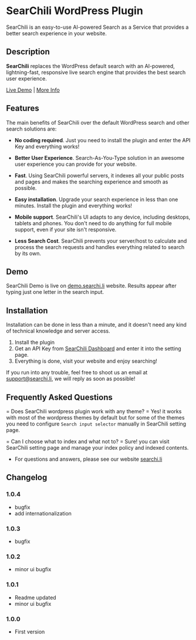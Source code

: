# SearChili WordPress Plugin

SearChili is an easy-to-use AI-powered Search as a Service that provides a better search experience in your website.

## Description

**SearChili** replaces the WordPress default search with an AI-powered, lightning-fast,  responsive live search engine that provides the best search user experience.

[Live Demo](https://demo.searchi.li/) | [More Info](https://searchi.li)

## Features

The main benefits of SearChili over the default WordPress search and other search solutions are:

* **No coding required**. Just you need to install the plugin and enter the API Key and everything works!

* **Better User Experience**. Search-As-You-Type solution in an awesome user experience you can provide for your website.

* **Fast**. Using SearChili powerful servers, it indexes all your public posts and pages and makes the searching experience and smooth as possible.

* **Easy installation**. Upgrade your search experience in less than one minutes. Install the plugin and everything works!

* **Mobile support**. SearChili's UI adapts to any device, including desktops, tablets and phones. You don't need to do anything for full mobile support, even if your site isn't responsive.

* **Less Search Cost**. SearChili prevents your server/host to calculate and process the search requests and handles everything related to search by its own.

## Demo

SearChili Demo is live on [demo.searchi.li](https://demo.searchi.li) website. Results appear after typing just one letter in the search input.

## Installation

Installation can be done in less than a minute, and it doesn\'t need any kind of technical knowledge and server access.

1. Install the plugin
2. Get an API Key from [SearChili Dashboard](https://app.searchi.li) and enter it into the setting page.
3. Everything is done, visit your website and enjoy searching!

If you run into any trouble, feel free to shoot us an email at [support@searchi.li](mailto:support@searchi.li), we will reply as soon as possible!

## Frequently Asked Questions

= Does SearChili wordpress plugin work with any theme? =
Yes! it works with most of the wordpress themes by default but for some of the themes you need to configure `Search input selector` manually in SearChili setting page.

= Can I choose what to index and what not to? =
Sure! you can visit SearChili setting page and manage your index policy and indexed contents.

* For questions and answers, please see our website [searchi.li](https://searchi.li)

## Changelog

### 1.0.4
* bugfix
* add internationalization

### 1.0.3
* bugfix

### 1.0.2
* minor ui bugfix

### 1.0.1
* Readme updated
* minor ui bugfix

### 1.0.0
* First version
